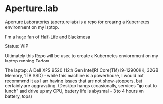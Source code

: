 # Aperture.lab 
Aperture Laboratories (aperture.lab) is a repo for creating a Kubernetes environment on my laptop.

I'm a huge fan of  [Half-Life](https://en.wikipedia.org/wiki/Half-Life_(series))  and [Blackmesa](https://en.wikipedia.org/wiki/Black_Mesa_(video_game))

Status: WIP

Ultimately this Repo will be used to create a Kubernetes enviornment on my laptop running Fedora.

The laptop:  A Dell XPS 9520 (12th Gen Intel(R) Core(TM) i9-12900HK, 32GB Memory, 1TB SSD) - while this machine is a powerhouse, I would not recommend it as I am having issues that are not show-stoppers, but certainly are aggravating.  (Desktop hangs occasionally, services "go out to lunch" and drive up my CPU, battery life is abysmal - 3 to 4 hours on battery, tops)

<pre>
</pre>




